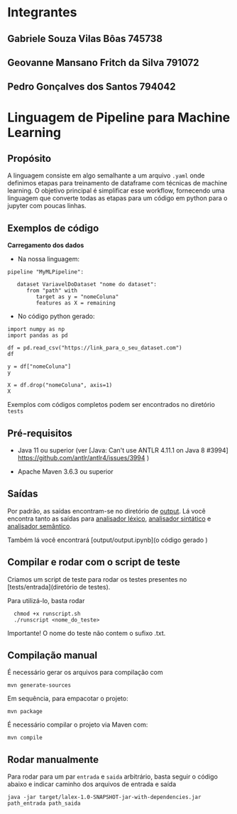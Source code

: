 # Integrantes

## Gabriele Souza Vilas Bôas           745738

## Geovanne Mansano Fritch da Silva    791072

## Pedro Gonçalves dos Santos          794042

# Linguagem de Pipeline para Machine Learning

## Propósito

A linguagem consiste em algo semalhante a um arquivo ```.yaml``` onde definimos etapas para treinamento de dataframe com técnicas de machine learning. O objetivo principal é simplificar esse workflow, fornecendo uma linguagem que converte todas as etapas para um código em python para o jupyter com poucas linhas.

## Exemplos de código

**Carregamento dos dados**

- Na nossa linguagem:
```
pipeline "MyMLPipeline":

   dataset VariavelDoDataset "nome do dataset":
      from "path" with
         target as y = "nomeColuna"
         features as X = remaining
```
- No código python gerado:

```
import numpy as np
import pandas as pd

df = pd.read_csv("https://link_para_o_seu_dataset.com")
df

y = df["nomeColuna"]
y

X = df.drop("nomeColuna", axis=1)
X

```

Exemplos com códigos completos podem ser encontrados no diretório `tests`

## Pré-requisitos

- Java 11 ou superior (ver [Java: Can't use ANTLR 4.11.1 on Java 8 #3994] https://github.com/antlr/antlr4/issues/3994 )

- Apache Maven 3.6.3 ou superior

## Saídas

Por padrão, as saídas encontram-se no diretório de [output](saídas). Lá você encontra tanto as saídas para [analisador léxico](output/lexical.out), [analisador sintático](output/syntactical.out) e [analisador semântico](output/semantical.out). 

Também lá você encontrará [output/output.ipynb](o código gerado )

## Compilar e rodar com o script de teste

Criamos um script de teste para rodar os testes presentes no [tests/entrada](diretório de testes). 

Para utilizá-lo, basta rodar

      chmod +x runscript.sh
      ./runscript <nome_do_teste>

Importante! O nome do teste não contem o sufixo .txt.

## Compilação manual

É necessário gerar os arquivos para compilação com

    mvn generate-sources

Em sequência, para empacotar o projeto:

    mvn package

É necessário compilar o projeto via Maven com:

    mvn compile
    
## Rodar manualmente

Para rodar para um par `entrada` e `saida` arbitrário, basta seguir o código abaixo e indicar caminho dos arquivos de entrada e saída

    java -jar target/lalex-1.0-SNAPSHOT-jar-with-dependencies.jar path_entrada path_saida
